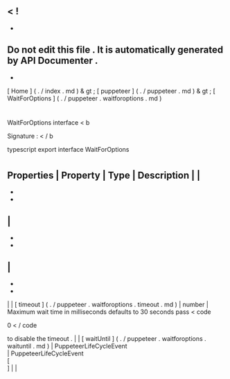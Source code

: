 <
!
-
-
Do
not
edit
this
file
.
It
is
automatically
generated
by
API
Documenter
.
-
-
>
[
Home
]
(
.
/
index
.
md
)
&
gt
;
[
puppeteer
]
(
.
/
puppeteer
.
md
)
&
gt
;
[
WaitForOptions
]
(
.
/
puppeteer
.
waitforoptions
.
md
)
#
#
WaitForOptions
interface
<
b
>
Signature
:
<
/
b
>
typescript
export
interface
WaitForOptions
#
#
Properties
|
Property
|
Type
|
Description
|
|
-
-
-
|
-
-
-
|
-
-
-
|
|
[
timeout
]
(
.
/
puppeteer
.
waitforoptions
.
timeout
.
md
)
|
number
|
Maximum
wait
time
in
milliseconds
defaults
to
30
seconds
pass
<
code
>
0
<
/
code
>
to
disable
the
timeout
.
|
|
[
waitUntil
]
(
.
/
puppeteer
.
waitforoptions
.
waituntil
.
md
)
|
PuppeteerLifeCycleEvent
\
|
PuppeteerLifeCycleEvent
\
[
\
]
|
|
